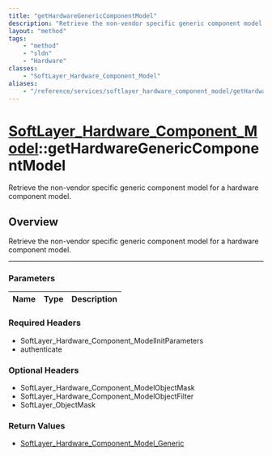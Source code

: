 ```yaml
---
title: "getHardwareGenericComponentModel"
description: "Retrieve the non-vendor specific generic component model for a hardware component model."
layout: "method"
tags:
    - "method"
    - "sldn"
    - "Hardware"
classes:
    - "SoftLayer_Hardware_Component_Model"
aliases:
    - "/reference/services/softlayer_hardware_component_model/getHardwareGenericComponentModel"
---
```

# [SoftLayer_Hardware_Component_Model](/reference/services/SoftLayer_Hardware_Component_Model)::getHardwareGenericComponentModel


Retrieve the non-vendor specific generic component model for a hardware component model.


## Overview 
Retrieve the non-vendor specific generic component model for a hardware component model.

-----

### Parameters 
|Name | Type | Description |
| --- | --- | --- |


### Required Headers
* SoftLayer_Hardware_Component_ModelInitParameters
* authenticate


### Optional Headers
* SoftLayer_Hardware_Component_ModelObjectMask
* SoftLayer_Hardware_Component_ModelObjectFilter
* SoftLayer_ObjectMask

### Return Values
* <a href='/reference/datatypes/SoftLayer_Hardware_Component_Model_Generic'>SoftLayer_Hardware_Component_Model_Generic </a>




